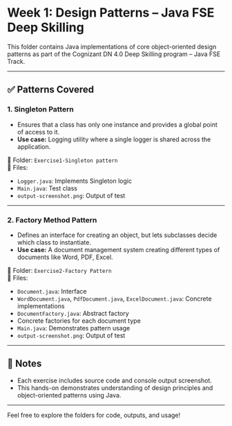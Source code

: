 
# Week 1: Design Patterns – Java FSE Deep Skilling

This folder contains Java implementations of core object-oriented design patterns as part of the Cognizant DN 4.0 Deep Skilling program – Java FSE Track.

---

## ✅ Patterns Covered

### 1. Singleton Pattern

- Ensures that a class has only one instance and provides a global point of access to it.
- **Use case:** Logging utility where a single logger is shared across the application.

📁 Folder: `Exercise1-Singleton pattern`  
📂 Files:
- `Logger.java`: Implements Singleton logic
- `Main.java`: Test class
- `output-screenshot.png`: Output of test

---

### 2. Factory Method Pattern

- Defines an interface for creating an object, but lets subclasses decide which class to instantiate.
- **Use case:** A document management system creating different types of documents like Word, PDF, Excel.

📁 Folder: `Exercise2-Factory Pattern`  
📂 Files:
- `Document.java`: Interface
- `WordDocument.java`, `PdfDocument.java`, `ExcelDocument.java`: Concrete implementations
- `DocumentFactory.java`: Abstract factory
- Concrete factories for each document type
- `Main.java`: Demonstrates pattern usage
- `output-screenshot.png`: Output of test

---

## 📌 Notes
- Each exercise includes source code and console output screenshot.
- This hands-on demonstrates understanding of design principles and object-oriented patterns using Java.

---

Feel free to explore the folders for code, outputs, and usage!
